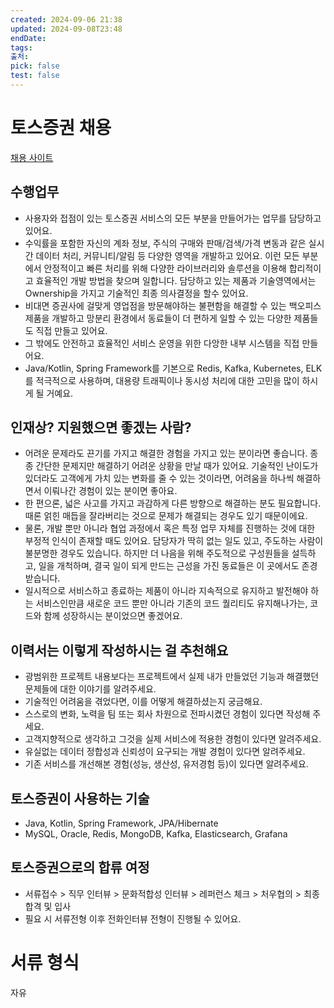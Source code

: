 ```yaml
---
created: 2024-09-06 21:38
updated: 2024-09-08T23:48
endDate: 
tags: 
출처: 
pick: false
test: false
---
```


# 토스증권 채용
[채용 사이트](https://toss.im/career/job-detail?job_id=4071141003&company=%ED%86%A0%EC%8A%A4%EC%A6%9D%EA%B6%8C&detailedPosition=Product)

## 수행업무
- 사용자와 접점이 있는 토스증권 서비스의 모든 부분을 만들어가는 업무를 담당하고 있어요.
- 수익률을 포함한 자신의 계좌 정보, 주식의 구매와 판매/검색/가격 변동과 같은 실시간 데이터 처리, 커뮤니티/알림 등 다양한 영역을 개발하고 있어요. 이런 모든 부분에서 안정적이고 빠른 처리를 위해 다양한 라이브러리와 솔루션을 이용해 합리적이고 효율적인 개발 방법을 찾으며 일합니다. 담당하고 있는 제품과 기술영역에서는 Ownership을 가지고 기술적인 최종 의사결정을 할수 있어요.
- 비대면 증권사에 걸맞게 영업점을 방문해야하는 불편함을 해결할 수 있는 백오피스 제품을 개발하고 망분리 환경에서 동료들이 더 편하게 일할 수 있는 다양한 제품들도 직접 만들고 있어요.
- 그 밖에도 안전하고 효율적인 서비스 운영을 위한 다앙한 내부 시스템을 직접 만들어요.
- Java/Kotlin, Spring Framework를 기본으로 Redis, Kafka, Kubernetes, ELK를 적극적으로 사용하며, 대용량 트래픽이나 동시성 처리에 대한 고민을 많이 하시게 될 거예요.


## 인재상? 지원했으면 좋겠는 사람?
- 어려운 문제라도 끈기를 가지고 해결한 경험을 가지고 있는 분이라면 좋습니다. 종종 간단한 문제지만 해결하기 어려운 상황을 만날 때가 있어요. 기술적인 난이도가 있더라도 고객에게 가치 있는 변화를 줄 수 있는 것이라면, 어려움을 하나씩 해결하면서 이뤄나간 경험이 있는 분이면 좋아요.
- 한 편으론, 넓은 사고를 가지고 과감하게 다른 방향으로 해결하는 분도 필요합니다. 때론 얽힌 매듭을 잘라버리는 것으로 문제가 해결되는 경우도 있기 때문이에요.
- 물론, 개발 뿐만 아니라 협업 과정에서 혹은 특정 업무 자체를 진행하는 것에 대한 부정적 인식이 존재할 때도 있어요. 담당자가 딱히 없는 일도 있고, 주도하는 사람이 불분명한 경우도 있습니다. 하지만 더 나음을 위해 주도적으로 구성원들을 설득하고, 일을 개척하며, 결국 일이 되게 만드는 근성을 가진 동료들은 이 곳에서도 존경 받습니다.
- 일시적으로 서비스하고 종료하는 제품이 아니라 지속적으로 유지하고 발전해야 하는 서비스인만큼 새로운 코드 뿐만 아니라 기존의 코드 퀄리티도 유지해나가는, 코드와 함께 성장하시는 분이었으면 좋겠어요.


## 이력서는 이렇게 작성하시는 걸 추천해요

- 광범위한 프로젝트 내용보다는 프로젝트에서 실제 내가 만들었던 기능과 해결했던 문제들에 대한 이야기를 알려주세요.
- 기술적인 어려움을 겪었다면, 이를 어떻게 해결하셨는지 궁금해요.
- 스스로의 변화, 노력을 팀 또는 회사 차원으로 전파시켰던 경험이 있다면 작성해 주세요.
- 고객지향적으로 생각하고 그것을 실제 서비스에 적용한 경험이 있다면 알려주세요.
- 유실없는 데이터 정합성과 신뢰성이 요구되는 개발 경험이 있다면 알려주세요.
- 기존 서비스를 개선해본 경험(성능, 생산성, 유저경험 등)이 있다면 알려주세요.
## 토스증권이 사용하는 기술
- Java, Kotlin, Spring Framework, JPA/Hibernate
- MySQL, Oracle, Redis, MongoDB, Kafka, Elasticsearch, Grafana
## 토스증권으로의 합류 여정
- 서류접수 > 직무 인터뷰 > 문화적합성 인터뷰 > 레퍼런스 체크 > 처우협의 > 최종합격 및 입사
- 필요 시 서류전형 이후 전화인터뷰 전형이 진행될 수 있어요.
# 서류 형식
자유